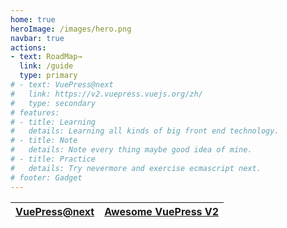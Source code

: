 ```yaml
---
home: true
heroImage: /images/hero.png
navbar: true
actions:
- text: RoadMap→
  link: /guide
  type: primary
# - text: VuePress@next
#   link: https://v2.vuepress.vuejs.org/zh/
#   type: secondary
# features:
# - title: Learning
#   details: Learning all kinds of big front end technology.
# - title: Note
#   details: Note every thing maybe good idea of mine.
# - title: Practice
#   details: Try nevermore and exercise ecmascript next.
# footer: Gadget
---
```

<div class="flex-jc">

|[VuePress@next](https://v2.vuepress.vuejs.org/zh/)|[Awesome VuePress V2](https://github.com/vuepress/awesome-vuepress/blob/main/v2.md)|
|--|--|

</div>